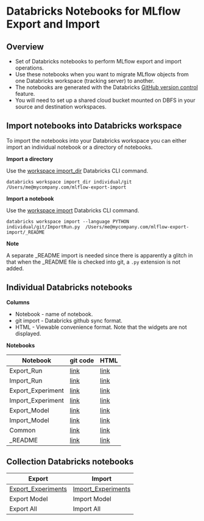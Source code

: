 # Databricks Notebooks for MLflow Export and Import


## Overview

* Set of Databricks notebooks to perform MLflow export and import operations.
* Use these notebooks when you want to migrate MLflow objects from one Databricks workspace (tracking server) to another.
* The notebooks are generated with the Databricks [GitHub version control](https://docs.databricks.com/notebooks/github-version-control.html) feature.
* You will need to set up a shared cloud bucket mounted on DBFS in your source and destination workspaces.

## Import notebooks into Databricks workspace

To import the notebooks into your Databricks workspace you can either import an individual notebook or a directory of notebooks.

**Import a directory**

Use the [workspace import_dir](https://docs.databricks.com/dev-tools/cli/workspace-cli.html#import-a-directory-from-your-local-filesystem-into-a-workspace) Databricks CLI command.
```
databricks workspace import_dir individual/git /Users/me@mycompany.com/mlflow-export-import
```

**Import a notebook**

Use the [workspace import](https://docs.databricks.com/dev-tools/cli/workspace-cli.html#import-a-file-from-your-local-filesystem-into-a-workspace) Databricks CLI command.
```
databricks workspace import --language PYTHON individual/git/ImportRun.py  /Users/me@mycompany.com/mlflow-export-import/_README 
```

**Note**

A separate _README import is needed since there is apparently a glitch in that when the _README file is checked into git, a `.py` extension is not added.


## Individual Databricks notebooks

**Columns**
* Notebook - name of notebook.
* git import - Databricks github sync format.
* HTML - Viewable convenience format. Note that the widgets are not displayed.

**Notebooks**

| Notebook | git code | HTML | 
|----------|----------|---------|
| Export_Run | [link](individual/git/Export_Run.py) | [link](individual/html/Export_Run.html) |
| Import_Run | [link](individual/git/Import_Run.py) | [link](individual/html/Import_Run.html) | 
| Export_Experiment | [link](individual/git/Export_Experiment.py) | [link](individual/html/Export_Experiment.html) 
| Import_Experiment | [link](individual/git/Import_Experiment.py) | [link](individual/html/Import_Experiment.html) |
| Export_Model | [link](individual/git/Export_Model.py) | [link](individual/html/Export_Model.html) | 
| Import_Model | [link](individual/git/Import_Model.py) | [link](individual/html/Import_Model.html) |
| Common | [link](individual/git/Common.py) | [link](html/Common.individual/html) | 
| _README | [link](individual/git/_README) | [link](individual/html/_README.html) |


## Collection Databricks notebooks

| Export | Import |
| ---- | ---- |
| [Export_Experiments](collection/Export_Experiments.py) | [Import_Experiments](collection/Import_Experiments) |
| Export Model | Import Model |
| Export All | Import All |
